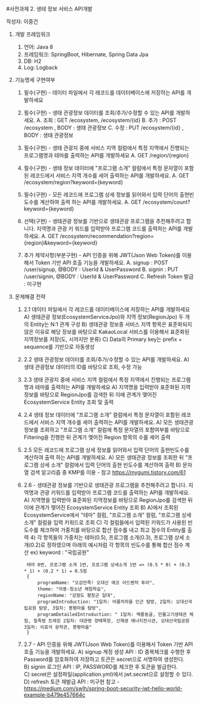 ﻿#사전과제 2. 생테 정보 서비스 API개발

작성자: 이중건

1. 개발 프레임워크
	1) 언어: Java 8
	2) 프레임워크: SpringBoot, Hibernate, Spring Data Jpa
	3) DB: H2
	4) Log: Logback

2. 기능명세 구현여부
	1) 필수(구현) - 데이터 파일에서 각 레코드를 데이터베이스에 저장하는 API를 개발하세요
	2) 필수(구현) - 생태 관광정보 데이터를 조회/추가/수정할 수 있는 API를 개발하세요. 
		A. 조회 : GET /ecosystem, /ecosystem/{id}
		B. 추가 : POST /ecosystem , BODY : 생태 관광정보
		C. 수정 : PUT /ecosystem/{id} , BODY : 생태 관광정보
		
	3) 필수(구현) - 생태 관광지 중에 서비스 지역 컬럼에서 특정 지역에서 진행되는 프로그램명과 테마를 출력하는 API를 개발하세요
		A. GET /region/{region}
		
	4) 필수(구현) - 생태 정보 데이터에 "프로그램 소개” 컬럼에서 특정 문자열이 포함된 레코드에서 서비스 지역 개수를 세어 출력하는 API를 개발하세요.
		A. GET /ecosystem/region?keyword={keyword}
		
		
	5) 필수(구현) - 모든 레코드에 프로그램 상세 정보를 읽어와서 입력 단어의 출현빈도수를 계산하여 출력 하는 API를 개발하세요. 
		A. GET /ecosystem/count?keyword={keyword}
	
	6) 선택(구현) - 생태관광 정보를 기반으로 생태관광 프로그램을 추천해주려고 합니다. 지역명과 관광 키 워드를 입력받아 프로그램 코드를 출력하는 API를 개발하세요.
		A. GET /ecosystem/recommendation?region={region}&keyword={keyword}
		
	7) 추가 제약사항(부분구현) - API 인증을 위해 JWT(Json Web Token)를 이용해서 Token 기반 API 호출 기능을 개발하세요. 
		A. signup : POST /user/signup, @BODY : UserId & UserPassword
		B. signin : PUT /user/signin, @BODY : UserId & UserPassword
		C. Refresh Token 발급 : 미구현
	
3. 문제해결 전략
	1) 2.1 데이터 파일에서 각 레코드를 데이터베이스에 저장하는 API를 개발하세요
		A) 생태관광 정보(EcosystemServiceJpo)와 지역 정보(RegionJpo) 두 개의 Entity는 N:1 관계 구성
		B) 생태관광 정보중 서비스 지역 항목은 표준화되지 않은 이유로 해당 정보를 바탕으로 KakaoLocal 서비스를 이용해서 표준화된 지역정보를 저장(도, 시까지만 분류)
		C) Data의 Primary key는 prefix + sequence를 기반으로 자동생성
	
	2) 2.2 생태 관광정보 데이터를 조회/추가/수정할 수 있는 API를 개발하세요.
		A) 생태 관광정보 데이터의 ID를 바탕으로 조회, 수정 가능
		
	3) 2.3 생태 관광지 중에 서비스 지역 컬럼에서 특정 지역에서 진행되는 프로그램명과 테마를 출력하는 API를 개발하세요
		A) 지역명을 입력받아 표준화된 지역정보를 바탕으로 RegionJpo를 검색한 뒤 이에 관계가 맺어진 EcosystemService Entity 조회 및 출력
		
	4) 2.4 생태 정보 데이터에 "프로그램 소개” 컬럼에서 특정 문자열이 포함된 레코드에서 서비스 지역 개수를 세어 출력하는 API를 개발하세요.
		A) 모든 생태관광 정보를 조회하고 "프로그램 소개" 컬럼에 특정 문자열의 포함여부를 바탕으로 Filtering을 진행한 뒤 관계가 맺어진 Region 항목의 수를 세어 출력
		
	5) 2.5 모든 레코드에 프로그램 상세 정보를 읽어와서 입력 단어의 출현빈도수를 계산하여 출력 하는 API를 개발하세요.
		A) 모든 생태관광 정보를 조회한 뒤 "프로그램 상세 소개" 컬럼에서 입력 단어의 출현 빈도수를 계산하여 출력
		B) 문자열 검색 알고리즘 중 KMP를 이용 - 참고 https://mygumi.tistory.com/61
		
	6) 2.6 - 생태관광 정보를 기반으로 생태관광 프로그램을 추천해주려고 합니다. 지역명과 관광 키워드를 입력받아 프로그램 코드를 출력하는 API를 개발하세요.
		A) 지역명을 입력받아 표준화된 지역정보를 바탕으로 RegionJpo를 검색한 뒤 이에 관계가 맺어진 EcosystemService Entity 조회
		B) A)에서 조회된 EcosystemService에서 "테마" 컬럼, "프로그램 소개" 컬럼, "프로그램 상세 소개" 컬럼을 입력 키워드로 조회
		C) 각 컬럼들에서 입력된 키워드가 사용된 빈도수를 체크하여 가중치를 바탕으로 합산 점수를 내고 최고 점수의 Entity를 출력
		4) 각 항목들의 가중치는 테마(0.5), 프로그램 소개(0.3), 프로그램 상세 소개(0.2)로 정하였으며 아래의 예시처럼 각 항목의 빈도수를 통해 합산 점수 계산
			ex) keyword : "국립공원"
			
			테마 0번, 프로그램 소개 1번, 프로그램 상세소개 1번 => (0.5 * 0) + (0.3 * 1) + (0.2 * 1) = 0.5점
			{
				programName: "오감만족! 오대산 에코 어드벤처 투어",
				theme: "아동·청소년 체험학습",
				regionName: "강원도 평창군 일대",
				programIntroduction: "1일차: 어름치마을 인근 탐방, 2일차: 오대산국립공원 탐방, 3일차: 봉평마을 탐방",
				programDetailedIntroduction: " 1일차: 백룡동굴, 민물고기생태관 체험, 칠족령 트레킹 2일차: 대관령 양떼목장, 신재생 에너지전시관, 오대산국립공원 3일차: 이효석 문학관, 봉평마을"
			}
			
	7) 2.7 - API 인증을 위해 JWT(Json Web Token)를 이용해서 Token 기반 API 호출 기능을 개발하세요.
		A) signup 계정 생성 API : ID 중복체크를 수행한 후 Password를 암호화하여 저장하고 토큰은 secret으로 서명하여 생성한다.		
		B) signin 로그인 API : IP, PASSWORD를 체크한 후 토큰을 발급한다.		
		C) secret은 설정파일(application.yml)에서 jwt.secret으로 설정할 수 있다.
		D) refresh 토큰 재발급 API : 미구현
		참고 - https://medium.com/swlh/spring-boot-security-jwt-hello-world-example-b479e457664c
		





